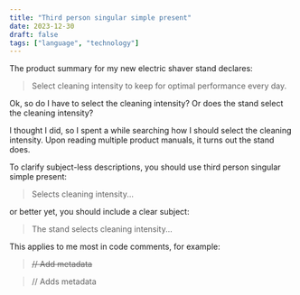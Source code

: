 ```yaml
---
title: "Third person singular simple present"
date: 2023-12-30
draft: false
tags: ["language", "technology"]
---
```

The product summary for my new electric shaver stand declares:
> Select cleaning intensity to keep for optimal performance every day.

Ok, so do I have to select the cleaning intensity? Or does the stand select the cleaning intensity?

I thought I did, so I spent a while searching how I should select the cleaning intensity. Upon reading multiple product manuals, it turns out the stand does.

To clarify subject-less descriptions, you should use third person singular simple present:
> Selects cleaning intensity...

or better yet, you should include a clear subject:
> The stand selects cleaning intensity...

This applies to me most in code comments, for example:
> ~~// Add metadata~~

> // Adds metadata
